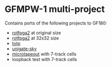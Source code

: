 # GFMPW-1 multi-project

Contains ports of the following projects to GF180:
- [rotfpga2](https://github.com/htfab/rotfpga2/) at original size
- [rotfpga2](https://github.com/htfab/rotfpga2/) at 32x32 size
- [totp](https://github.com/htfab/totp)
- [unigate-sky](https://github.com/htfab/unigate-sky)
- [microtapeout](https://github.com/htfab/microtapeout) with 7-track cells
- loopback test with 7-track cells
